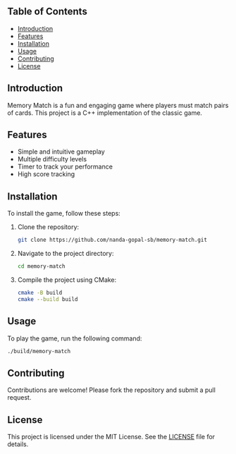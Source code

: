 ## Table of Contents
- [Introduction](#introduction)
- [Features](#features)
- [Installation](#installation)
- [Usage](#usage)
- [Contributing](#contributing)
- [License](#license)

## Introduction
Memory Match is a fun and engaging game where players must match pairs of cards. This project is a C++ implementation of the classic game.

## Features
- Simple and intuitive gameplay
- Multiple difficulty levels
- Timer to track your performance
- High score tracking

## Installation
To install the game, follow these steps:

1. Clone the repository:
    ```sh
    git clone https://github.com/nanda-gopal-sb/memory-match.git
    ```
2. Navigate to the project directory:
    ```sh
    cd memory-match
    ```
3. Compile the project using CMake:
    ```sh
    cmake -B build
    cmake --build build
    ```

## Usage
To play the game, run the following command:
```sh
./build/memory-match
```

## Contributing
Contributions are welcome! Please fork the repository and submit a pull request.

## License
This project is licensed under the MIT License. See the [LICENSE](LICENSE) file for details.